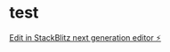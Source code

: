 # test

[Edit in StackBlitz next generation editor ⚡️](https://stackblitz.com/~/github.com/mastansk3012/test)